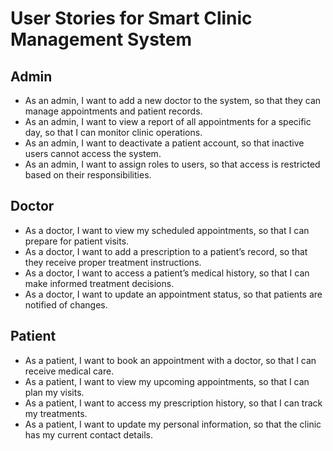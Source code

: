 # User Stories for Smart Clinic Management System

## Admin
- As an admin, I want to add a new doctor to the system, so that they can manage appointments and patient records.
- As an admin, I want to view a report of all appointments for a specific day, so that I can monitor clinic operations.
- As an admin, I want to deactivate a patient account, so that inactive users cannot access the system.
- As an admin, I want to assign roles to users, so that access is restricted based on their responsibilities.

## Doctor
- As a doctor, I want to view my scheduled appointments, so that I can prepare for patient visits.
- As a doctor, I want to add a prescription to a patient’s record, so that they receive proper treatment instructions.
- As a doctor, I want to access a patient’s medical history, so that I can make informed treatment decisions.
- As a doctor, I want to update an appointment status, so that patients are notified of changes.

## Patient
- As a patient, I want to book an appointment with a doctor, so that I can receive medical care.
- As a patient, I want to view my upcoming appointments, so that I can plan my visits.
- As a patient, I want to access my prescription history, so that I can track my treatments.
- As a patient, I want to update my personal information, so that the clinic has my current contact details.

